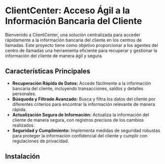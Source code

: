 
# ClientCenter: Acceso Ágil a la Información Bancaria del Cliente

Bienvenido a ClientCenter, una solución centralizada para acceder rápidamente a la información bancaria del cliente en los centros de llamadas. Este proyecto tiene como objetivo proporcionar a los agentes del centro de llamadas una herramienta eficiente para recuperar y gestionar la información del cliente de manera ágil y segura.

## Características Principales

- **Recuperación Rápida de Datos:** Accede fácilmente a la información bancaria del cliente, incluyendo transacciones, saldos y detalles personales.
- **Búsqueda y Filtrado Avanzado:** Busca y filtra los datos del cliente por diferentes criterios para encontrar la información relevante de manera rápida.
- **Actualización Segura de Información:** Actualiza la información del cliente de manera segura, con registros precisos de los cambios realizados.
- **Seguridad y Cumplimiento:** Implementa medidas de seguridad robustas para proteger la información confidencial del cliente y cumplir con regulaciones de privacidad.

## Instalación
 
 
